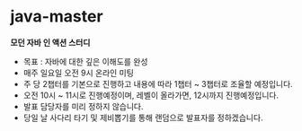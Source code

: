 # java-master

**모던 자바 인 액션 스터디**
- 목표 : 자바에 대한 깊은 이해도를 완성
- 매주 일요일 오전 9시 온라인 미팅
- 주 당 2챕터를 기본으로 진행하고 내용에 따라 1챕터 ~ 3챕터로 조율할 예정입니다.
- 오전 10시 ~ 11시로 진행예정이며, 레벨이 올라가면, 12시까지 진행예정입니다.
- 발표 담당자를 미리 정하지 않습니다.
- 당일 날 사다리 타기 및 제비뽑기를 통해 랜덤으로 발표자를 정하겠습니다.
